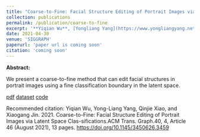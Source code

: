 ```yaml
---
title: "Coarse-to-Fine: Facial Structure Editing of Portrait Images via Latent Space Classifications"
collection: publications
permalink: /publication/coarse-to-fine
excerpt: '**Yiqian Wu**, [Yongliang Yang](https://www.yongliangyang.net/), Qinjie Xiao, [Xiaogang Jin](http://www.cad.zju.edu.cn/home/jin/).'
date: 2021-04-30
venue: 'SIGGRAPH'
paperurl: 'paper url is coming soon'
citation: 'coming soon'
---
```


<b>Abstract:</b>

We present a coarse-to-fine method that can edit facial structures in portrait images using a fine classification boundary in the latent space.


[pdf]() [dataset](https://github.com/oneThousand1000/coarse-to-fine-chin-editing) [code]()

Recommended citation: Yiqian Wu, Yong-Liang Yang, Qinjie Xiao, and Xiaogang Jin. 2021. Coarse-to-Fine: Facial Structure Editing of Portrait Images via Latent Space Clas-sifications.ACM Trans. Graph.40, 4, Article 46 (August 2021), 13 pages. https://doi.org/10.1145/3450626.3459
